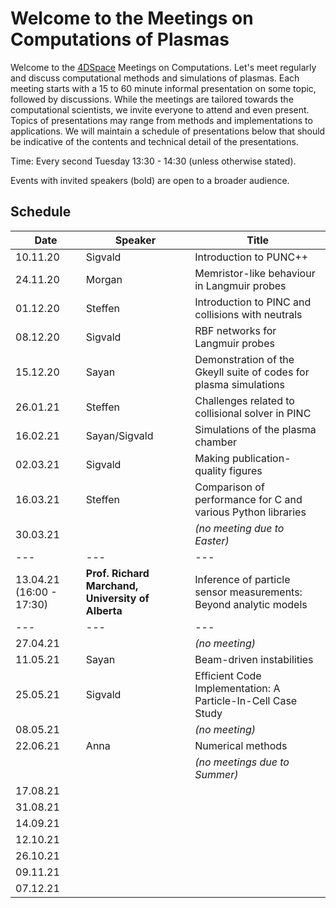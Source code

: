 # Welcome to the Meetings on Computations of Plasmas

Welcome to the
[4DSpace](https://www.mn.uio.no/fysikk/english/research/projects/4dspace/)
Meetings on Computations. Let's meet regularly and discuss computational
methods and simulations of plasmas. Each meeting starts with a 15 to 60 minute
informal presentation on some topic, followed by discussions. While the
meetings are tailored towards the computational scientists, we invite everyone
to attend and even present. Topics of presentations may range from methods and
implementations to applications. We will maintain a schedule of presentations
below that should be indicative of the contents and technical detail of the
presentations.

Time: Every second Tuesday 13:30 - 14:30 (unless otherwise stated).

Events with invited speakers (bold) are open to a broader audience.

## Schedule

Date     | Speaker       | Title
---      | ---           | ---
10.11.20 | Sigvald       | Introduction to PUNC++
24.11.20 | Morgan        | Memristor-like behaviour in Langmuir probes
01.12.20 | Steffen       | Introduction to PINC and collisions with neutrals
08.12.20 | Sigvald       | RBF networks for Langmuir probes | [slides](protected/201208-Sigvald-RBFNetworksForLangmuirProbes.pdf.7z)
15.12.20 | Sayan         | Demonstration of the Gkeyll suite of codes for plasma simulations
26.01.21 | Steffen       | Challenges related to collisional solver in PINC
16.02.21 | Sayan/Sigvald | Simulations of the plasma chamber
02.03.21 | Sigvald       | Making publication-quality figures | [slides](protected/210302-Sigvald-MakingPublicationQualityFigures.tar.gz.7z)
16.03.21 | Steffen       | Comparison of performance for C and various Python libraries
30.03.21 |               | *(no meeting due to Easter)*
---      | ---           | ---
13.04.21 (16:00 - 17:30) | **Prof. Richard Marchand, University of Alberta** | Inference of particle sensor measurements: Beyond analytic models
---      | ---           | ---
27.04.21 |               | *(no meeting)*
11.05.21 | Sayan         | Beam-driven instabilities
25.05.21 | Sigvald       | Efficient Code Implementation: A Particle-In-Cell Case Study | [slides](protected/210525-Sigvald-EfficientCodeImplementation.pdf.7z) [video](protected/210525-Sigvald-Video.html) [code](https://github.com/sigvaldm/minipic)
08.05.21 |               | *(no meeting)*
22.06.21 | Anna          | Numerical methods
         |               | *(no meetings due to Summer)*
17.08.21 |               | 
31.08.21 |               |
14.09.21 |               |
12.10.21 |               |
26.10.21 |               |
09.11.21 |               |
07.12.21 |               |
